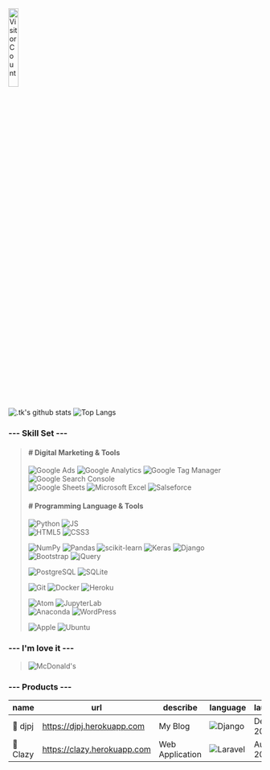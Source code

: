 <!--
### Hi there 👋
**GitHiru/GitHiru** is a ✨ _special_ ✨ repository because its `README.md` (this file) appears on your GitHub profile.
Here are some ideas to get you started:
 - 🔭 I’m currently working on ...
 - 🌱 I’m currently learning ...
 - 👯 I’m looking to collaborate on ...
 - 🤔 I’m looking for help with ...
 - 💬 Ask me about ...
 - 📫 How to reach me: ...
 - 😄 Pronouns: ...
 - ⚡ Fun fact: ...
-->


<!-- 👞 VISIT -->
<img src='https://profile-counter.glitch.me/Githiru/count.svg' alt='Visitor Count' width=20%>


<!-- 📊 INFO GRAPHIC -->
<!-- Cf. -------------------------------------------
https://github.com/anuraghazra/github-readme-stats 
----------------------------------------------------
![.tk's trophy](https://github-profile-trophy.vercel.app/?username=GitHiru&theme=dark)
![.tk's chart1](https://raw.githubusercontent.com/GitHiru/GitHiru/main/profile-summary-card-output/solarized_dark/1-repos-per-language.svg)
![.tk's chart2](https://raw.githubusercontent.com/GitHiru/GitHiru/main/profile-summary-card-output/solarized_dark/2-most-commit-language.svg)
![.tk's wakatime stats](https://github-readme-stats.vercel.app/api/wakatime?username=GitHiru&layout=compact&theme=solarized-dark)
![Repo Card](https://github-readme-stats.vercel.app/api/pin/?username=anuraghazra&repo=github-readme-stats&theme=solarized-dark)
![Repo Card](https://github-readme-stats.vercel.app/api/pin/?username=anuraghazra&repo=github-readme-stats&theme=solarized-dark)
![.tk's graph](https://raw.githubusercontent.com/GitHiru/GitHiru/main/profile-summary-card-output/solarized_dark/0-profile-details.svg)
------------------------------------------------ -->

![.tk's github stats](https://github-readme-stats.vercel.app/api?username=GitHiru&show_icons=true&theme=solarized-dark&hide=issues,contribs)
![Top Langs](https://github-readme-stats.vercel.app/api/top-langs/?username=GitHiru&layout=compact&theme=solarized-dark&hide=html,css)


<!-- 📛 BADGE -->
<!-- Cf.--------------------------------------------
https://shields.io/
https://simpleicons.org/
 How to wright -------------------------------------
![](https://img.shields.io/badge/-.svg?logo=&style=flat&color=2b2d2d&logoColor=)
----------------------------------------------------
![PHP](https://img.shields.io/badge/PHP-777BB4.svg?logo=php&style=flat&color=2b2d2d&logoColor=)
![Laravel](https://img.shields.io/badge/-Laravel-FF2D20.svg?logo=laravel&style=flat&color=2b2d2d&logoColor=)
![MySQL](https://img.shields.io/badge/-MySQL-4479A1.svg?logo=mysql&style=flat&color=2b2d2d&logoColor=)
![OpenCV](https://img.shields.io/badge/-OpenCV-5C3EE8.svg?logo=opencv&style=flat&color=2b2d2d&logoColor=5C3EE8)
![Selenium](https://img.shields.io/badge/-Selenium-43B02A.svg?logo=selenium&style=flat&color=2b2d2d&logoColor=43B02A)
![TensorFlow](https://img.shields.io/badge/-TensorFlow-FF6F00.svg?logo=tensorflow&style=flat&color=2b2d2d&logoColor=)
![Ansible](https://img.shields.io/badge/-Ansible-EE0000.svg?logo=ansible&style=flat&color=2b2d2d&logoColor=)
![AWS](https://img.shields.io/badge/-Amazon%20AWS-232F3E.svg?logo=amazon-aws&style=flat&color=2b2d2d&logoColor=)
![Google Cloud](https://img.shields.io/badge/-Google%20Cloud-EEE.svg?logo=google-cloud&style=flat&color=2b2d2d&logoColor=)
![Nginx](https://img.shields.io/badge/-Nginx-bfcfcf.svg?logo=nginx&style=flat&color=2b2d2d&logoColor=)
![Apache](https://img.shields.io/badge/-Apache-D22128.svg?logo=apache&style=flat&color=2b2d2d&logoColor=)
![Raspberry Pi](https://img.shields.io/badge/-Raspberry%20Pi-C51A4A.svg?logo=raspberry-pi&style=flat&logoColor=)
![Vim](https://img.shields.io/badge/-Vim-019733.svg?logo=vim&style=flat&color=2b2d2d&logoColor=)
![Google Chrome](https://img.shields.io/badge/-Google%20Chrome-4285F4.svg?logo=google-chrome&style=flat&color=2b2d2d&logoColor=4285F4)
![Twiiter](https://img.shields.io/badge/-Twitter-1DA1F2.svg?logo=twitter&style=flat&color=2b2d2d&logoColor=1DA1F2)
![Kaggle](https://img.shields.io/badge/-Kaggle-20BEFF.svg?logo=kaggle&style=flat&color=2b2d2d&logoColor=)
![GitHub](https://img.shields.io/badge/-GitHub-181717.svg?logo=github&style=flat&color=2b2d2d&logoColor=)
![Skype](https://img.shields.io/badge/-Skype-00AFF0.svg?logo=skype&style=flat&color=2b2d2d&logoColor=00AFF0)
![slack](https://img.shields.io/badge/-Slack-4A154B.svg?logo=slack&style=flat&color=2b2d2d&logoColor=4A154B)
![Discord](https://img.shields.io/badge/-Discord-7289DA.svg?logo=discord&style=flat&color=2b2d2d&logoColor=7289DA)
![trello](https://img.shields.io/badge/-Trello-0079BF.svg?logo=trello&style=flat&color=2b2d2d&logoColor=0079BF)
![Zoom](https://img.shields.io/badge/-Zoom-2D8CFF.svg?logo=zoom&style=flat&color=2b2d2d&logoColor=2D8CFF)
![Dark Reader](https://img.shields.io/badge/-Dark%20Reader-141E24.svg?logo=dark-reader&style=flat&color=2b2d2d&logoColor=141E24)
![XAMPP](https://img.shields.io/badge/-XAMPP-FB7A24.svg?logo=xampp&style=flat&color=2b2d2d&logoColor=)
------------------------------------------------ -->

### --- Skill Set ---
> <!-- ----------------------------------------- -->
> #### # Digital Marketing & Tools
>
> ![Google Ads](https://img.shields.io/badge/-Google%20Ads-4285F4.svg?logo=google-ads&style=flat&color=2b2d2d&logoColor=4285F4)
> ![Google Analytics](https://img.shields.io/badge/-Google%20Analytics-E37400.svg?logo=google-analytics&style=flat&color=2b2d2d&logoColor=)
> ![Google Tag Manager](https://img.shields.io/badge/-Google%20Tag%20Manager-4285F4.svg?logo=google-tag-manager&style=flat&color=2b2d2d&logoColor=4285F4)
> ![Google Search Console](https://img.shields.io/badge/-Google%20Search%20Console-458CF5.svg?logo=google-search-console&style=flat&color=2b2d2d&logoColor=458CF5)<br>
> ![Google Sheets](https://img.shields.io/badge/-Google%20Sheets-E37400.svg?logo=google-sheets&style=flat&color=2b2d2d&logoColor=)
> ![Microsoft Excel](https://img.shields.io/badge/-Microsoft%20Excel-217346.svg?logo=microsoft-excel&style=flat&color=2b2d2d&logoColor=217346)
> ![Salseforce](https://img.shields.io/badge/-Salseforce-00A1E0.svg?logo=salseforce&style=flat&color=2b2d2d&logoColor=00A1E0)
>
> <!-- ------------------------------------------ -->
> #### # Programming Language & Tools
> 
> ![Python](https://img.shields.io/badge/-Python-3776AB.svg?logo=python&style=flat&color=2b2d2d&logoColor=3776AB)
> ![JS](https://img.shields.io/badge/Javascript-276DC3.svg?logo=javascript&style=flat&color=2b2d2d&logoColor=)<br>
> ![HTML5](https://img.shields.io/badge/-HTML5-E34F26.svg?logo=html5&style=flat&color=2b2d2d&logoColor=)
> ![CSS3](https://img.shields.io/badge/-CSS3-1572B6.svg?logo=css3&style=flat&color=2b2d2d&logoColor=1572B6)
> 
> ![NumPy](https://img.shields.io/badge/-NumPy-013243.svg?logo=numpy&style=flat&color=2b2d2d&logoColor=013243)
> ![Pandas](https://img.shields.io/badge/-Pandas-150458.svg?logo=pandas&style=flat&color=2b2d2d&logoColor=150458)
> ![scikit-learn](https://img.shields.io/badge/-scikitlearn-F7931E.svg?logo=scikit-learn&style=flat&color=2b2d2d&logoColor=)
> ![Keras](https://img.shields.io/badge/-Keras-D00000.svg?logo=keras&style=flat&color=2b2d2d&logoColor=D00000)
> ![Django](https://img.shields.io/badge/-Django-092E20.svg?logo=django&style=flat&color=2b2d2d&logoColor=092E20)<br>
> ![Bootstrap](https://img.shields.io/badge/-Bootstrap-563D7C.svg?logo=bootstrap&style=flat&color=2b2d2d&logoColor=)
> ![jQuery](https://img.shields.io/badge/-jQuery-0769AD.svg?logo=jquery&style=flat&color=2b2d2d&logoColor=0769AD)
> 
> ![PostgreSQL](https://img.shields.io/badge/-PostgreSQL-336791.svg?logo=postgresql&style=flat&color=2b2d2d&logoColor=336791)
> ![SQLite](https://img.shields.io/badge/-SQLite-003B57.svg?logo=sqlite&style=flat&color=2b2d2d&logoColor=003B57)
>
> ![Git](https://img.shields.io/badge/-Git-F05032.svg?logo=git&style=flat&color=2b2d2d&logoColor=)
> ![Docker](https://img.shields.io/badge/-Docker-EEE.svg?logo=docker&style=flat&color=2b2d2d&logoColor=)
> ![Heroku](https://img.shields.io/badge/-Heroku-563D7C.svg?logo=heroku&style=flat&color=2b2d2d&logoColor=563D7C)
> 
> ![Atom](https://img.shields.io/badge/-Atom-66595C.svg?logo=atom&style=flat&color=2b2d2d&logoColor=66595C)
> ![JupyterLab](https://img.shields.io/badge/-JupyterLab%20lab-F37626.svg?logo=jupyter&style=flat&color=2b2d2d&logoColor=)<br>
> ![Anaconda](https://img.shields.io/badge/-Anaconda-44A833.svg?logo=anaconda&style=flat&color=2b2d2d&logoColor=)
> ![WordPress](https://img.shields.io/badge/-WordPress-21759B.svg?logo=wordpress&style=flat&color=2b2d2d&logoColor=21759B)
> 
> ![Apple](https://img.shields.io/badge/-Macintosh-000000.svg?logo=apple&style=flat&color=2b2d2d&logoColor=)
> ![Ubuntu](https://img.shields.io/badge/-Ubuntu-6F52B5.svg?logo=ubuntu&style=flat&color=2b2d2d&logoColor=)

### --- I'm love it ---
> ![McDonald's](https://img.shields.io/badge/-McDonald's-FBC817.svg?logo=mcdonald's&style=flat&color=2b2d2d&logoColor=)


### --- Products ---

|name|url|describe|language|launch|
|-|-|-|-|-|
|💽 djpj|https://djpj.herokuapp.com|My Blog|![Django](https://img.shields.io/badge/-Django-092E20.svg?logo=django&style=flat&color=2b2d2d&logoColor=092E20)|Dec, 2020|
|🦥 Clazy|https://clazy.herokuapp.com|Web Application|![Laravel](https://img.shields.io/badge/-Laravel-FF2D20.svg?logo=laravel&style=flat&color=2b2d2d&logoColor=)|Aug, 2019|

<!--
２０２０：活動実績
<img src="https://grass-graph.moshimo.works/images/GitHiru.png">
-->
